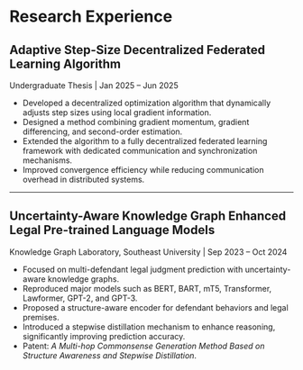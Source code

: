 # Research Experience

## Adaptive Step-Size Decentralized Federated Learning Algorithm  
Undergraduate Thesis | Jan 2025 – Jun 2025  

- Developed a decentralized optimization algorithm that dynamically adjusts step sizes using local gradient information.  
- Designed a method combining gradient momentum, gradient differencing, and second-order estimation.  
- Extended the algorithm to a fully decentralized federated learning framework with dedicated communication and synchronization mechanisms.  
- Improved convergence efficiency while reducing communication overhead in distributed systems.  

---

## Uncertainty-Aware Knowledge Graph Enhanced Legal Pre-trained Language Models  
Knowledge Graph Laboratory, Southeast University | Sep 2023 – Oct 2024  

- Focused on multi-defendant legal judgment prediction with uncertainty-aware knowledge graphs.  
- Reproduced major models such as BERT, BART, mT5, Transformer, Lawformer, GPT-2, and GPT-3.  
- Proposed a structure-aware encoder for defendant behaviors and legal premises.  
- Introduced a stepwise distillation mechanism to enhance reasoning, significantly improving prediction accuracy.  
- Patent: *A Multi-hop Commonsense Generation Method Based on Structure Awareness and Stepwise Distillation*.  
